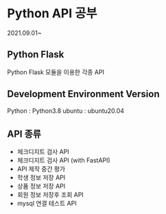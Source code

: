 # Python API 공부
2021.09.01~
## Python Flask
Python Flask 모듈을 이용한 각종 API
## Development Environment Version
Python : Python3.8
ubuntu : ubuntu20.04
## API 종류
* 체크디지트 검사 API
* 체크디지트 검사 API (with FastAPI)
* API 제작 중간 평가
* 학생 정보 저장 API
* 상품 정보 저장 API
* 회원 정보 저장후 조회 API
* mysql 연결 테스트 API
